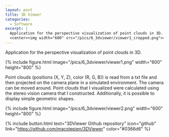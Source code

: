 ```yaml
---
layout: post
title: 3D Viewer
categories:
  - Software
excerpt: |
  Application for the perspective visualization of point clouds in 3D.
  <center><img width="600" src="/pics/6_3dviewer/viewer1_cropped.png"></center>
---
```


Application for the perspective visualization of point clouds in 3D.

{% include figure.html image="/pics/6_3dviewer/viewer1.png" width="600" height="800" %}

Point clouds (positions (X, Y, Z), color (R, G, B)) is read from a txt file and then projected on the camera plane in a simulated environment. The camera can be moved around. Point clouds that I visualized were calculated using the stereo vision camera that I constructed. Additionally, it is possible to display simple geometric shapes.

{% include figure.html image="/pics/6_3dviewer/viewer2.png" width="600" height="800" %}

{% include button.html text="3DViewer Github repository" icon="github" link="https://github.com/macstepien/3DViewer" color="#0366d6" %}
